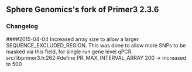 Sphere Genomics's fork of Primer3 2.3.6
---------------------------------------

### Changelog
####2015-04-04
Increased array size to allow a larger SEQUENCE_EXCLUDED_REGION. This was done to allow more SNPs to be masked via this field, for single run gene level qPCR.
src/libprimer3.h:262:#define PR_MAX_INTERVAL_ARRAY 200 -> increased to 500 

